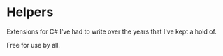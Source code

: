 Helpers
=======
Extensions for C# I've had to write over the years that I've kept a hold of.

Free for use by all.